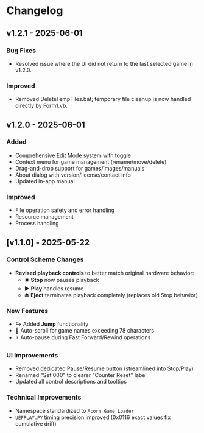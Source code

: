 # Changelog

## v1.2.1 - 2025-06-01

### Bug Fixes
- Resolved issue where the UI did not return to the last selected game in v1.2.0.

### Improved

- Removed DeleteTempFiles.bat; temporary file cleanup is now handled directly by Form1.vb.

## v1.2.0 - 2025-06-01

### Added
- Comprehensive Edit Mode system with toggle
- Context menu for game management (rename/move/delete)
- Drag-and-drop support for games/images/manuals
- About dialog with version/license/contact info
- Updated in-app manual

### Improved
- File operation safety and error handling
- Resource management
- Process handling

## [v1.1.0] - 2025-05-22

### Control Scheme Changes
- **Revised playback controls** to better match original hardware behavior:
  - ⏹️ **Stop** now pauses playback
  - ▶️ **Play** handles resume
  - ⏏️ **Eject** terminates playback completely (replaces old Stop behavior)

### New Features
- ↪️ Added **Jump** functionality
- 🔄 Auto-scroll for game names exceeding 78 characters
- ⚡ Auto-pause during Fast Forward/Rewind operations

### UI Improvements
- Removed dedicated Pause/Resume button (streamlined into Stop/Play)
- Renamed "Set 000" to clearer "Counter Reset" label
- Updated all control descriptions and tooltips

### Technical Improvements
- Namespace standardized to `Acorn_Game_Loader`
- `UEFPLAY.PY` timing precision improved (0x0116 exact values fix cumulative drift)
